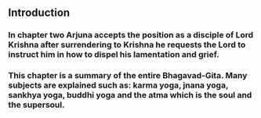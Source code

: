 
## Introduction
### In chapter two Arjuna accepts the position as a disciple of Lord Krishna after surrendering to Krishna he requests the Lord to instruct him in how to dispel his lamentation and grief. 

### This chapter is a summary of the entire Bhagavad-Gita. Many subjects are explained such as: karma yoga, jnana yoga, sankhya yoga, buddhi yoga and the atma which is the soul and the supersoul.

<!--stackedit_data:
eyJoaXN0b3J5IjpbLTk5OTU5MTEzMV19
-->